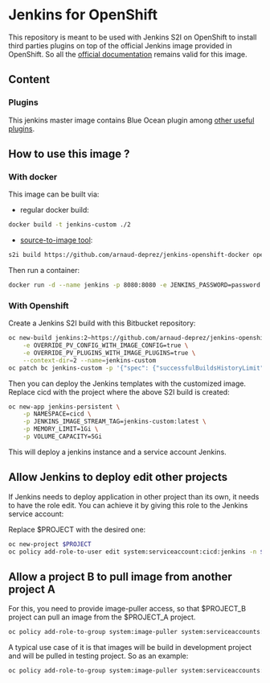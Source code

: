 # Jenkins for OpenShift

This repository is meant to be used with Jenkins S2I on OpenShift to install third parties plugins 
on top of the official Jenkins image provided in OpenShift.
So all the [official documentation](https://github.com/openshift/jenkins) remains valid for this image.

## Content

### Plugins

This jenkins master image contains Blue Ocean plugin among [other useful plugins](plugins.txt).

## How to use this image ?

### With docker

This image can be built via: 
* regular docker build:

```sh
docker build -t jenkins-custom ./2
```

* [source-to-image tool](https://github.com/openshift/source-to-image):

```sh
s2i build https://github.com/arnaud-deprez/jenkins-openshift-docker openshift/jenkins-2-centos7:latest jenkins-custom --context-dir=./2
```

Then run a container: 

```sh
docker run -d --name jenkins -p 8080:8080 -e JENKINS_PASSWORD=password -e OPENSHIFT_ENABLE_OAUTH=false jenkins-custom
```

### With Openshift

Create a Jenkins S2I build with this Bitbucket repository:

```sh
oc new-build jenkins:2~https://github.com/arnaud-deprez/jenkins-openshift-docker.git \
    -e OVERRIDE_PV_CONFIG_WITH_IMAGE_CONFIG=true \
    -e OVERRIDE_PV_PLUGINS_WITH_IMAGE_PLUGINS=true \
    --context-dir=2 --name=jenkins-custom
oc patch bc jenkins-custom -p '{"spec": {"successfulBuildsHistoryLimit": 2, "failedBuildsHistoryLimit": 2}}'
```

Then you can deploy the Jenkins templates with the customized image. Replace cicd
with the project where the above S2I build is created:

```sh
oc new-app jenkins-persistent \
    -p NAMESPACE=cicd \
    -p JENKINS_IMAGE_STREAM_TAG=jenkins-custom:latest \
    -p MEMORY_LIMIT=1Gi \
    -p VOLUME_CAPACITY=5Gi
```

This will deploy a jenkins instance and a service account Jenkins.

## Allow Jenkins to deploy edit other projects

If Jenkins needs to deploy application in other project than its own, it needs to have the role edit.
You can achieve it by giving this role to the Jenkins service account:

Replace $PROJECT with the desired one:

```sh
oc new-project $PROJECT
oc policy add-role-to-user edit system:serviceaccount:cicd:jenkins -n $PROJECT
```

## Allow a project B to pull image from another project A

For this, you need to provide image-puller access, so that $PROJECT_B project can pull an image from the $PROJECT_A project.

```sh
oc policy add-role-to-group system:image-puller system:serviceaccounts:$PROJECT_B -n $PROJECT_A
```

A typical use case of it is that images will be build in development project and will be pulled in testing project.
So as an example:

```sh
oc policy add-role-to-group system:image-puller system:serviceaccounts:testing -n development
```